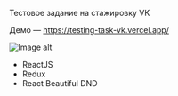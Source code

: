Тестовое задание на стажировку VK 

Демо — https://testing-task-vk.vercel.app/

![Image alt](https://yadi.sk/i/KkMt2J4nL8m8aQ)
- ReactJS
- Redux
- React Beautiful DND

